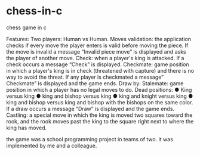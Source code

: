 # chess-in-c
chess game in c
 
Features:
Two players: Human vs Human.
Moves validation: the application checks if every move the player enters is valid before moving the piece. If the move is invalid a message “Invalid piece move” is displayed and asks the player of another move.
Check: when a player's king is attacked. If a check occurs a message “Check” is displayed.
Checkmate: game position in which a player's king is in check (threatened with capture) and there is no way to avoid the threat. If any player is checkmated a message” Checkmate” is displayed and the game ends.
Draw by:
Stalemate: game position in which a player has no legal moves to do.
Dead positions:
● King versus king
● king and bishop versus king
● king and knight versus king
● king and bishop versus king and bishop with the bishops on the same color.
If a draw occurs a message “Draw” is displayed and the game ends.
Castling: a special move in which the king is moved two squares toward the rook, and the rook moves past the king to the square right next to where the king has moved.

the game was a school programming project in teams of two. it was implemented by me and a colleague. 
